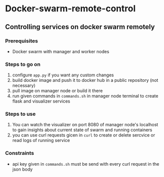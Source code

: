# Docker-swarm-remote-control

## Controlling services on docker swarm remotely

### Prerequisites 
- Docker swarm with manager and worker nodes

### Steps to go on
1. configure `app.py` if you want any custom changes
2. build docker image and push it to docker hub in a public repository (not necessary) 
3. pull image on manager node or build it there
4. run given commands in `commands.sh` in manager node terminal to create flask and visualizer services

### Steps to use
1. You can watch the visualizer on port 8080 of manager node's localhost to gain insights about current state of swarm and running containers
2. you can use curl requests gicen in `curl` to create or delete sercvice or read logs of running service

### Constraints
* api key given in `commands.sh` must be send with every curl request in the json body